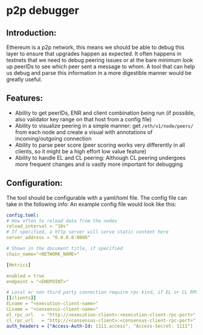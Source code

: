 # p2p debugger

## Introduction:
Ethereum is a p2p network, this means we should be able to debug this layer to ensure that upgrades happen as expected. It often happens in testnets
that we need to debug peering issues or at the bare minimum look up peerIDs to see which peer sent a message to whom. A tool that can help us
debug and parse this information in a more digestible manner would be greatly useful.

## Features:
- Ability to get peerIDs, ENR and client combination being run (if possible, also validator key range on that host from a config file)
- Ability to visualize peering in a simple manner: get `/eth/v1/node/peers/` from each node and create a visual with annotations of incoming/outgoing connection
- Ability to parse peer score (peer scoring works very differently in all clients, so it might be a high effort low value feature)
- Ability to handle EL and CL peering: Although CL peering undergoes more frequent changes and is vastly more important for debugging

## Configuration:
The tool should be configurable with a yaml/toml file. The config file can take in the following info:
An example config file would look like this:
```yaml
config.toml:
# How often to reload data from the nodes
reload_interval = "10s"
# If specified, a http server will serve static content here
server_address = "0.0.0.0:8080"

# Shown in the document title, if specified
chain_name="<NETWORK_NAME>"

[Metrics]

enabled = true
endpoint = "<ENDPOINT>"

# Local or non third party connection require rpc kind, if EL or CL RPC is missing the data that cannot be retrieved is left empty
[[clients]]
ELname = "<execution-client-name>"
CLname = "<consensus-client-name>"    
el_rpc_url   = "http://<execution-client>:<execution-client-rpc-port>"
cl_rpc_url   = "http://<consensus-client>:<consensus-client-rpc-port>"
auth_headers = ["Access-Auth-Id: 1111.access", "Access-Secret: 1111"]
```